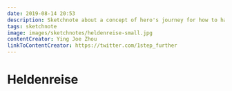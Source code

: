 ```yaml
---
date: 2019-08-14 20:53
description: Sketchnote about a concept of hero's journey for how to handle change
tags: sketchnote
image: images/sketchnotes/heldenreise-small.jpg
contentCreator: Ying Joe Zhou
linkToContentCreator: https://twitter.com/1step_further
---
```


# Heldenreise

